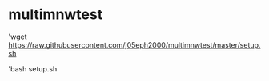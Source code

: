 # multimnwtest
'wget https://raw.githubusercontent.com/j05eph2000/multimnwtest/master/setup.sh

'bash setup.sh
